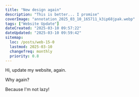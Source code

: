 ```yaml
---
title: "New design again"
description: "This is better... I promise"
coverImage: "annotation_2025_03_10_165711_k3ip68jpak.webp"
tags: ["Website Update"]
dateCreated: "2025-03-10 09:57:22"
dateUpdated: "2025-03-10 09:59:42"
sitemap:
  loc: /posts/web-15-0
  lastmod: 2025-03-10
  changefreq: monthly
  priority: 0.8
---
```


Hi, update my website, again.

Why again?

Because I'm not lazy!